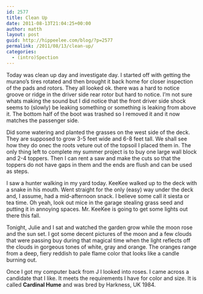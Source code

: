 ```yaml
---
id: 2577
title: Clean Up
date: 2011-08-13T21:04:25+00:00
author: matth
layout: post
guid: http://hippeelee.com/blog/?p=2577
permalink: /2011/08/13/clean-up/
categories:
  - (intro)Spection
---
```

Today was clean up day and investigate day. I started off with getting the murano&#8217;s tires rotated and then brought it back home for closer inspection of the pads and rotors. They all looked ok. there was a hard to notice groove or ridge in the driver side rear rotor but hard to notice. I&#8217;m not sure whats making the sound but I did notice that the front driver side shock seems to (slowly) be leaking something or something is leaking from above it. The bottom half of the boot was trashed so I removed it and it now matches the passenger side.

Did some watering and planted the grasses on the west side of the deck. They are supposed to grow 3-5 feet wide and 6-8 feet tall. We shall see how they do onec the roots veture out of the topsoil I placed them in. The only thing left to complete my summer project is to buy one large wall block and 2-4 toppers. Then I can rent a saw and make the cuts so that the toppers do not have gaps in them and the ends are flush and can be used as steps.

I saw a hunter walking in<!--more--> my yard today. KeeKee walked up to the deck with a snake in his mouth. Went straight for the only (easy) way under the deck and, I assume, had a mid-afternoon snack. I believe some call it siesta or tea time. Oh yeah, look out mice in the garage stealing grass seed and putting it in annoying spaces. Mr. KeeKee is going to get some lights out there this fall.

Tonight, Julie and I sat and watched the garden grow while the moon rose and the sun set. I got some decent pictures of the moon and a few clouds that were passing buy during that magical time when the light reflects off the clouds in gorgeous tones of white, gray and orange. The oranges range from a deep, fiery reddish to pale flame color that looks like a candle burning out.

Once I got my computer back from J I looked into roses. I came across a candidate that I like. It meets the requirements I have for color and size. It is called **Cardinal Hume** and was bred by Harkness, UK 1984.